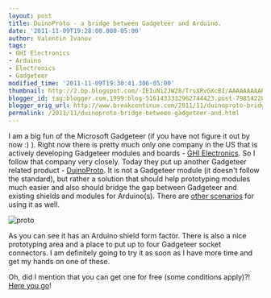```yaml
---
layout: post
title: DuinoProto - a bridge between Gadgeteer and Arduino.
date: '2011-11-09T19:28:00.000-05:00'
author: Valentin Ivanov
tags:
- GHI Electronics
- Arduino
- Electronics
- Gadgeteer
modified_time: '2011-11-09T19:30:41.306-05:00'
thumbnail: http://2.bp.blogspot.com/-IEIuNi2JW28/TrsXRvGXcBI/AAAAAAAAAPk/MvHsLmDiE8c/s72-c/DuinoProto.jpg
blogger_id: tag:blogger.com,1999:blog-5161433332962744423.post-7985422862107494407
blogger_orig_url: http://www.breakcontinue.com/2011/11/duinoproto-bridge-between-gadgeteer-and.html
permalink: /2011/11/duinoproto-bridge-between-gadgeteer-and.html
---
```


I am a big fun of the Microsoft Gadgeteer (if you have not figure it out by now :) ). Right now there is pretty much only one company in the US that is actively developing Gadgeteer modules and boards - [GHI Electronics](http://www.ghielectronics.com/catalog/category/265/). So I follow that company very closely. Today they put up another Gadgeteer related product - [DuinoProto](http://www.ghielectronics.com/catalog/product/319). It is not a Gadgeteer module (it doesn't follow the standard), but rather a solution that should help prototyping modules much easier and also should bridge the gap between Gadgeteer and existing shields and modules for Arduino(s). There are [other scenarios](http://wiki.tinyclr.com/index.php?title=DuinoProto) for using it as well.

![proto](http://2.bp.blogspot.com/-IEIuNi2JW28/TrsXRvGXcBI/AAAAAAAAAPk/MvHsLmDiE8c/s1600/DuinoProto.jpg)

As you can see it has an Arduino shield form factor. There is also a nice prototyping area and a place to put up to four Gadgeteer socket connectors. I am definitely going to try it as soon as I have more time and get my hands on one of these.

Oh, did I mention that you can get one for free (some conditions apply)?! [Here you go](http://www.tinyclr.com/contest/)!
